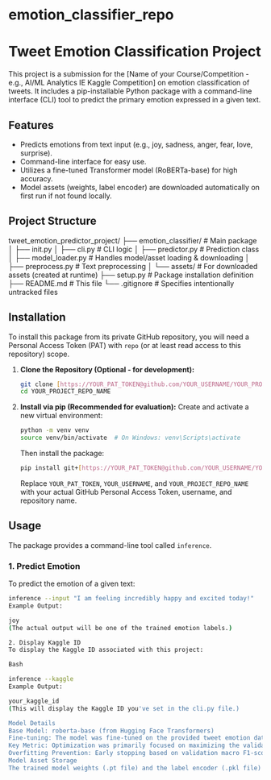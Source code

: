 # emotion_classifier_repo
# Tweet Emotion Classification Project

This project is a submission for the [Name of your Course/Competition - e.g., AI/ML Analytics IE Kaggle Competition] on emotion classification of tweets. It includes a pip-installable Python package with a command-line interface (CLI) tool to predict the primary emotion expressed in a given text.

## Features

* Predicts emotions from text input (e.g., joy, sadness, anger, fear, love, surprise).
* Command-line interface for easy use.
* Utilizes a fine-tuned Transformer model (RoBERTa-base) for high accuracy.
* Model assets (weights, label encoder) are downloaded automatically on first run if not found locally.

## Project Structure

tweet_emotion_predictor_project/
├── emotion_classifier/            # Main package
│   ├── init.py
│   ├── cli.py                     # CLI logic
│   ├── predictor.py               # Prediction class
│   ├── model_loader.py            # Handles model/asset loading & downloading
│   ├── preprocess.py              # Text preprocessing
│   └── assets/                    # For downloaded assets (created at runtime)
├── setup.py                       # Package installation definition
├── README.md                      # This file
└── .gitignore                     # Specifies intentionally untracked files


## Installation

To install this package from its private GitHub repository, you will need a Personal Access Token (PAT) with `repo` (or at least read access to this repository) scope.

1.  **Clone the Repository (Optional - for development):**
    ```bash
    git clone [https://YOUR_PAT_TOKEN@github.com/YOUR_USERNAME/YOUR_PROJECT_REPO_NAME.git](https://YOUR_PAT_TOKEN@github.com/YOUR_USERNAME/YOUR_PROJECT_REPO_NAME.git)
    cd YOUR_PROJECT_REPO_NAME
    ```

2.  **Install via pip (Recommended for evaluation):**
    Create and activate a new virtual environment:
    ```bash
    python -m venv venv
    source venv/bin/activate  # On Windows: venv\Scripts\activate
    ```
    Then install the package:
    ```bash
    pip install git+[https://YOUR_PAT_TOKEN@github.com/YOUR_USERNAME/YOUR_PROJECT_REPO_NAME.git](https://YOUR_PAT_TOKEN@github.com/YOUR_USERNAME/YOUR_PROJECT_REPO_NAME.git)
    ```
    Replace `YOUR_PAT_TOKEN`, `YOUR_USERNAME`, and `YOUR_PROJECT_REPO_NAME` with your actual GitHub Personal Access Token, username, and repository name.

## Usage

The package provides a command-line tool called `inference`.

### 1. Predict Emotion

To predict the emotion of a given text:
```bash
inference --input "I am feeling incredibly happy and excited today!"
Example Output:

joy 
(The actual output will be one of the trained emotion labels.)

2. Display Kaggle ID
To display the Kaggle ID associated with this project:

Bash

inference --kaggle
Example Output:

your_kaggle_id 
(This will display the Kaggle ID you've set in the cli.py file.)

Model Details
Base Model: roberta-base (from Hugging Face Transformers)
Fine-tuning: The model was fine-tuned on the provided tweet emotion dataset for [Number] classes.
Key Metric: Optimization was primarily focused on maximizing the validation macro F1-score.
Overfitting Prevention: Early stopping based on validation macro F1-score, weight decay (AdamW), and dropout inherent in the Transformer architecture were used to prevent overfitting.
Model Asset Storage
The trained model weights (.pt file) and the label encoder (.pkl file) are hosted externally due to their size. The emotion_classifier/model_loader.py script will automatically download these assets to the emotion_classifier/assets/ directory the first time the prediction tool is run if they are not already present. Please ensure you have an internet connection for the initial download.
